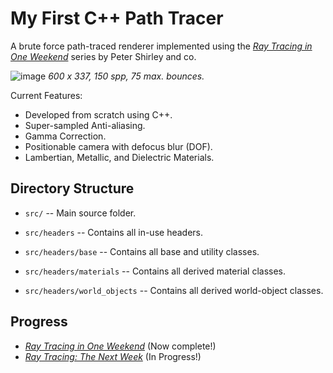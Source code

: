 My First C++ Path Tracer
====================================================================================================

A brute force path-traced renderer implemented using the [_Ray Tracing in One Weekend_](https://raytracing.github.io/books/RayTracingInOneWeekend.html) series by Peter Shirley and co.

![image](https://github.com/essentialblend/weekend-raytracing/assets/73982939/36711d91-64f9-4ef1-b07e-52240abe6800)
*600 x 337, 150 spp, 75 max. bounces.*

Current Features:
- Developed from scratch using C++.
- Super-sampled Anti-aliasing.
- Gamma Correction.
- Positionable camera with defocus blur (DOF).
- Lambertian, Metallic, and Dielectric Materials.

Directory Structure
-------------------
  - `src/` --
    Main source folder.

  - `src/headers` --
    Contains all in-use headers.

  - `src/headers/base` --
    Contains all base and utility classes.

  - `src/headers/materials` --
    Contains all derived material classes.

  - `src/headers/world_objects` --
    Contains all derived world-object classes.

Progress
--------------------
- [_Ray Tracing in One Weekend_](https://raytracing.github.io/books/RayTracingInOneWeekend.html) (Now complete!)
- [_Ray Tracing: The Next Week_](https://raytracing.github.io/books/RayTracingTheNextWeek.html) (In Progress!)
